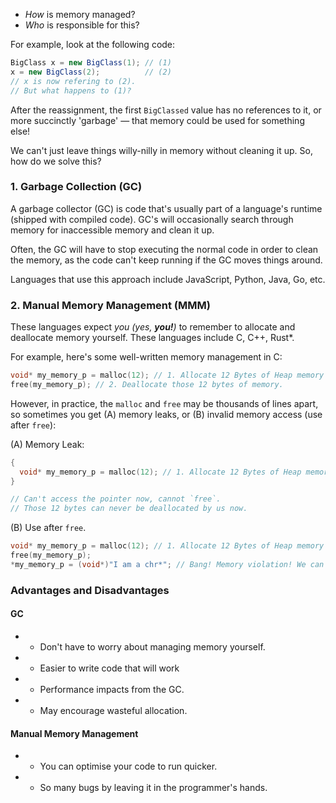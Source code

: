 - *How* is memory managed?
- *Who* is responsible for this?

For example, look at the following code:
```java
BigClass x = new BigClass(1); // (1)
x = new BigClass(2);          // (2)
// x is now refering to (2).
// But what happens to (1)?
```

After the reassignment, the first `BigClassed` value has no references to it, or more succinctly 'garbage' — that memory could be used for something else!

We can't just leave things willy-nilly in memory without cleaning it up. So, how do we solve this?

### 1. Garbage Collection (GC)
A garbage collector (GC) is code that's usually part of a language's runtime (shipped with compiled code). GC's will occasionally search through memory for inaccessible memory and clean it up.

Often, the GC will have to stop executing the normal code in order to clean the memory, as the code can't keep running if the GC moves things around.

Languages that use this approach include JavaScript, Python, Java, Go, etc.
### 2. Manual Memory Management (MMM)
These languages expect *you (yes, **you!**)* to remember to allocate and deallocate memory yourself. These languages include C, C++, Rust*.

For example, here's some well-written memory management in C:
```c
void* my_memory_p = malloc(12); // 1. Allocate 12 Bytes of Heap memory
free(my_memory_p); // 2. Deallocate those 12 bytes of memory.
```

However, in practice, the `malloc` and `free` may be thousands of lines apart, so sometimes you get (A) memory leaks, or (B) invalid memory access (use after `free`):

(A) Memory Leak:
```c
{
  void* my_memory_p = malloc(12); // 1. Allocate 12 Bytes of Heap memory
}

// Can't access the pointer now, cannot `free`.
// Those 12 bytes can never be deallocated by us now.
```

(B) Use after `free`.
```c
void* my_memory_p = malloc(12); // 1. Allocate 12 Bytes of Heap memory
free(my_memory_p);
*my_memory_p = (void*)"I am a chr*"; // Bang! Memory violation! We can't use it after free!
```

### Advantages and Disadvantages
#### GC
+ + Don't have to worry about managing memory yourself.
+ + Easier to write code that will work
+ - Performance impacts from the GC.
+ - May encourage wasteful allocation.
#### Manual Memory Management
- + You can optimise your code to run quicker.
- - So many bugs by leaving it in the programmer's hands.

### 